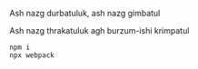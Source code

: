 Ash nazg durbatuluk, ash nazg gimbatul

Ash nazg thrakatuluk agh burzum-ishi krimpatul

```
npm i
npx webpack
```

